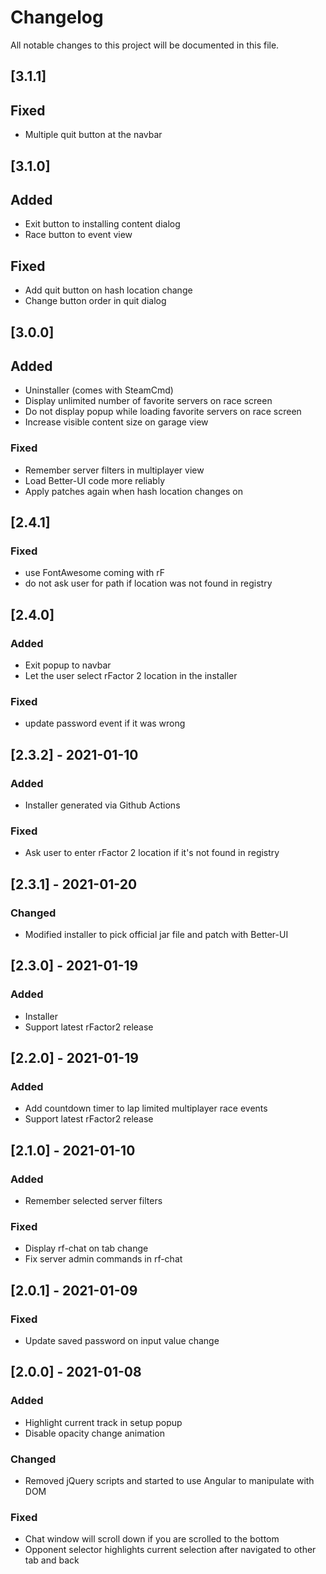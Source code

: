 # Changelog

All notable changes to this project will be documented in this file.

## [3.1.1]
## Fixed
- Multiple quit button at the navbar

## [3.1.0]
## Added
- Exit button to installing content dialog
- Race button to event view

## Fixed
- Add quit button on hash location change
- Change button order in quit dialog

## [3.0.0]
## Added
- Uninstaller (comes with SteamCmd)
- Display unlimited number of favorite servers on race screen
- Do not display popup while loading favorite servers on race screen
- Increase visible content size on garage view

### Fixed
- Remember server filters in multiplayer view
- Load Better-UI code more reliably
- Apply patches again when hash location changes on

## [2.4.1]
### Fixed
- use FontAwesome coming with rF
- do not ask user for path if location was not found in registry

## [2.4.0]
### Added
- Exit popup to navbar
- Let the user select rFactor 2 location in the installer

### Fixed
- update password event if it was wrong

## [2.3.2] - 2021-01-10
### Added
- Installer generated via Github Actions

### Fixed
- Ask user to enter rFactor 2 location if it's not found in registry

## [2.3.1] - 2021-01-20
### Changed
- Modified installer to pick official jar file and patch with Better-UI

## [2.3.0] - 2021-01-19
### Added
- Installer
- Support latest rFactor2 release

## [2.2.0] - 2021-01-19
### Added
- Add countdown timer to lap limited multiplayer race events
- Support latest rFactor2 release

## [2.1.0] - 2021-01-10
### Added
- Remember selected server filters

### Fixed
- Display rf-chat on tab change
- Fix server admin commands in rf-chat

## [2.0.1] - 2021-01-09

### Fixed
- Update saved password on input value change

## [2.0.0] - 2021-01-08

### Added
- Highlight current track in setup popup
- Disable opacity change animation

### Changed
- Removed jQuery scripts and started to use Angular to manipulate with DOM

### Fixed

- Chat window will scroll down if you are scrolled to the bottom
- Opponent selector highlights current selection after navigated to other tab and back
